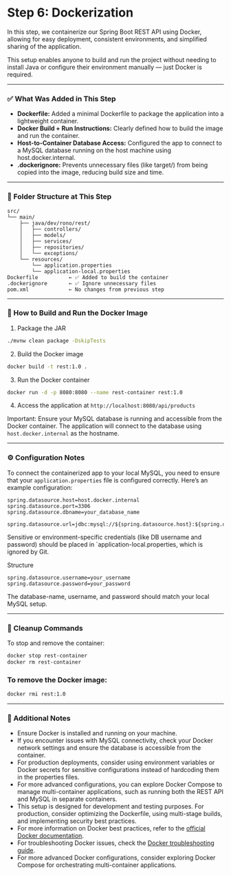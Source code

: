 # Step 6: Dockerization

In this step, we containerize our Spring Boot REST API using Docker, allowing for easy deployment, consistent environments, and simplified sharing of the application.

This setup enables anyone to build and run the project without needing to install Java or configure their environment manually — just Docker is required.

---

### ✅ What Was Added in This Step

- **Dockerfile:** Added a minimal Dockerfile to package the application into a lightweight container.
- **Docker Build + Run Instructions:** Clearly defined how to build the image and run the container.
- **Host-to-Container Database Access:** Configured the app to connect to a MySQL database running on the host machine using host.docker.internal.
- **.dockerignore:** Prevents unnecessary files (like target/) from being copied into the image, reducing build size and time.
---

### 📂 Folder Structure at This Step

```plaintext
src/
└── main/
    ├── java/dev/rono/rest/
    │   ├── controllers/
    │   ├── models/
    │   ├── services/
    │   ├── repositories/
    │   └── exceptions/
    └── resources/
        └── application.properties
        └── application-local.properties
Dockerfile          ← ✅ Added to build the container
.dockerignore       ← ✅ Ignore unnecessary files
pom.xml             ← No changes from previous step

```

---

### 🐳 How to Build and Run the Docker Image

1. Package the JAR
```bash
./mvnw clean package -DskipTests
```
2. Build the Docker image
```bash
docker build -t rest:1.0 .
```
3. Run the Docker container
```bash
docker run -d -p 8080:8080 --name rest-container rest:1.0
```
4. Access the application at `http://localhost:8080/api/products`

Important: Ensure your MySQL database is running and accessible from the Docker container. The application will connect to the database using `host.docker.internal` as the hostname.

---

### ⚙️ Configuration Notes
To connect the containerized app to your local MySQL, you need to ensure that your `application.properties` file is configured correctly. Here’s an example configuration:

```properties
spring.datasource.host=host.docker.internal
spring.datasource.port=3306
spring.datasource.dbname=your_database_name

spring.datasource.url=jdbc:mysql://${spring.datasource.host}:${spring.datasource.port}/${spring.datasource.dbname}
```
Sensitive or environment-specific credentials (like DB username and password) should be placed in `application-local.properties, which is ignored by Git.

Structure
```plaintext
spring.datasource.username=your_username
spring.datasource.password=your_password
```

The database-name, username, and password should match your local MySQL setup.

---

### 🧼 Cleanup Commands

To stop and remove the container:
```bash
docker stop rest-container
docker rm rest-container
```
### To remove the Docker image:
```bash
docker rmi rest:1.0
```
---

### 📝 Additional Notes
- Ensure Docker is installed and running on your machine.
- If you encounter issues with MySQL connectivity, check your Docker network settings and ensure the database is accessible from the container.
- For production deployments, consider using environment variables or Docker secrets for sensitive configurations instead of hardcoding them in the properties files.
- For more advanced configurations, you can explore Docker Compose to manage multi-container applications, such as running both the REST API and MySQL in separate containers.
- This setup is designed for development and testing purposes. For production, consider optimizing the Dockerfile, using multi-stage builds, and implementing security best practices.
- For more information on Docker best practices, refer to the [official Docker documentation](https://docs.docker.com/).
- For troubleshooting Docker issues, check the [Docker troubleshooting guide](https://docs.docker.com/engine/troubleshoot/).
- For more advanced Docker configurations, consider exploring Docker Compose for orchestrating multi-container applications.
